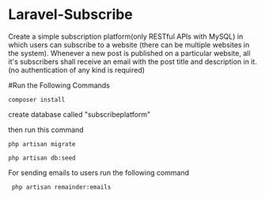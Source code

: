 # Laravel-Subscribe
Create a simple subscription platform(only RESTful APIs with MySQL) in which users can subscribe to a website (there can be multiple websites in the system). Whenever a new post is published on a particular website, all it's subscribers shall receive an email with the post title and description in it. (no authentication of any kind is required)

#Run the Following Commands
```
composer install
```
create database called "subscribeplatform"

then run this command 

```
php artisan migrate

php artisan db:seed
```

For sending emails to users run the following command 

```
 php artisan remainder:emails
```
